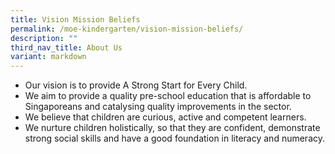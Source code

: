 ```yaml
---
title: Vision Mission Beliefs
permalink: /moe-kindergarten/vision-mission-beliefs/
description: ""
third_nav_title: About Us
variant: markdown
---
```

<ul>
<li>Our vision is to provide A Strong Start for Every Child.</li>
<li>We aim to provide a quality pre-school education that is affordable to Singaporeans and catalysing quality improvements in the sector.</li>
<li>We believe that children are curious, active and competent learners.</li>
<li>We nurture children holistically, so that they are confident, demonstrate strong social skills and have a good foundation in literacy and numeracy.</li>

</ul>